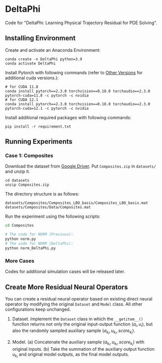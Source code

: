 # DeltaPhi
Code for "DeltaPhi: Learning Physical Trajectory Residual for PDE Solving".

## Installing Environment

Create and activate an Anaconda Environment:
```
conda create -n DeltaPhi python=3.9
conda activate DeltaPhi
```

Install Pytorch with following commands (refer to  [Other Versions](https://pytorch.org/get-started/previous-versions/) for additional cuda versions.):
```
# for CUDA 11.8
conda install pytorch==2.3.0 torchvision==0.18.0 torchaudio==2.3.0 pytorch-cuda=11.8 -c pytorch -c nvidia
# for CUDA 12.1
conda install pytorch==2.3.0 torchvision==0.18.0 torchaudio==2.3.0 pytorch-cuda=12.1 -c pytorch -c nvidia
```

Install additional required packages with following commands:
```
pip install -r requirement.txt
```


## Running Experiments

### Case 1: Composites

Download the dataset from [Google Driver](https://drive.google.com/file/d/1BNCxwwI3M4OUg3sC-8LljLT98joB0G9D/view?usp=sharing).
Put `Composites.zip` in `datasets/` and unzip it. 
```
cd datasets
unzip Composites.zip
```

The directory structure is as follows:
```
datasets/Composites/Composites_LBO_basis/Composites_LBO_basis.mat
datasets/Composites/Data/Composites.mat
```

Run the experiment using the following scripts:
``` bash
cd Composites

# The code for NORM (Previous):
python norm.py 
# The code for NORM (DeltaPhi): 
python norm_DeltaPhi.py 
```

### More Cases

Codes for additional simulation cases will be released later.



## Create More Residual Neural Operators

You can create a residual neural operator based on existing direct neural operator by modifying the original `Dataset` and `Model` class.
All other configurations keep unchanged.

1. Dataset. Implement the `Dataset` class in which the `__getitem__()` function returns not only the original input-output function $(a_i,u_i)$, but also the randomly sampled auxiliary sample $(a_{k_i}, u_{k_i}, score_{k_i})$.

2. Model. (a) Concatenate the auxiliary sample $(a_{k_i}, u_{k_i}, score_{k_i})$ with original inputs. (b) Take the summation of the auxiliary output function $u_{k_i}$ and original model outputs, as the final model outputs.


<!-- ## Citations

```

``` -->

